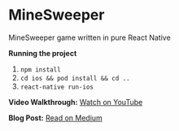 # MineSweeper

MineSweeper game written in pure React Native

**Running the project**

1. `npm install`
2. `cd ios && pod install && cd ..`
3. `react-native run-ios`


**Video Walkthrough:**
[Watch on YouTube](https://www.youtube.com/watch?v=tk8OY3P7ciE)

**Blog Post:**
[Read on Medium](https://medium.com/@tamasszikszai/minesweeper-in-react-native-e23a02178329)
